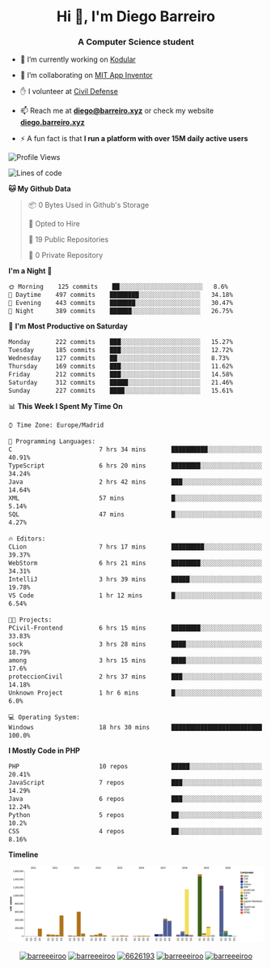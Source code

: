 <h1 align="center">Hi 👋, I'm Diego Barreiro</h1>
<h3 align="center">A Computer Science student</h3>

- 🔭 I’m currently working on [Kodular](https://www.kodular.io)

- 👯 I’m collaborating on [MIT App Inventor](https://github.com/mit-cml/appinventor-sources)

- ✋ I volunteer at [Civil Defense](https://proteccioncivil.sdc.gal)

- 📫 Reach me at **diego@barreiro.xyz** or check my website **[diego.barreiro.xyz](https://diego.barreiro.xyz)**

- ⚡ A fun fact is that **I run a platform with over 15M daily active users**

<!--START_SECTION:waka-->
![Profile Views](http://img.shields.io/badge/Profile%20Views-2-blue)

![Lines of code](https://img.shields.io/badge/From%20Hello%20World%20I%27ve%20Written-22.6%20million%20lines%20of%20code-blue)

**🐱 My Github Data** 

> 📦 0 Bytes Used in Github's Storage 
 > 
> 💼 Opted to Hire
 > 
> 📜 19 Public Repositories
 > 
> 🔑 0 Private Repository 
 > 
**I'm a Night 🦉** 

```text
🌞 Morning    125 commits    ██░░░░░░░░░░░░░░░░░░░░░░░   8.6% 
🌆 Daytime    497 commits    ████████░░░░░░░░░░░░░░░░░   34.18% 
🌃 Evening    443 commits    ███████░░░░░░░░░░░░░░░░░░   30.47% 
🌙 Night      389 commits    ██████░░░░░░░░░░░░░░░░░░░   26.75%

```
📅 **I'm Most Productive on Saturday** 

```text
Monday       222 commits    ███░░░░░░░░░░░░░░░░░░░░░░   15.27% 
Tuesday      185 commits    ███░░░░░░░░░░░░░░░░░░░░░░   12.72% 
Wednesday    127 commits    ██░░░░░░░░░░░░░░░░░░░░░░░   8.73% 
Thursday     169 commits    ███░░░░░░░░░░░░░░░░░░░░░░   11.62% 
Friday       212 commits    ███░░░░░░░░░░░░░░░░░░░░░░   14.58% 
Saturday     312 commits    █████░░░░░░░░░░░░░░░░░░░░   21.46% 
Sunday       227 commits    ████░░░░░░░░░░░░░░░░░░░░░   15.61%

```


📊 **This Week I Spent My Time On** 

```text
⌚︎ Time Zone: Europe/Madrid

💬 Programming Languages: 
C                        7 hrs 34 mins       ██████████░░░░░░░░░░░░░░░   40.91% 
TypeScript               6 hrs 20 mins       ████████░░░░░░░░░░░░░░░░░   34.24% 
Java                     2 hrs 42 mins       ███░░░░░░░░░░░░░░░░░░░░░░   14.64% 
XML                      57 mins             █░░░░░░░░░░░░░░░░░░░░░░░░   5.14% 
SQL                      47 mins             █░░░░░░░░░░░░░░░░░░░░░░░░   4.27%

🔥 Editors: 
CLion                    7 hrs 17 mins       █████████░░░░░░░░░░░░░░░░   39.37% 
WebStorm                 6 hrs 21 mins       ████████░░░░░░░░░░░░░░░░░   34.31% 
IntelliJ                 3 hrs 39 mins       █████░░░░░░░░░░░░░░░░░░░░   19.78% 
VS Code                  1 hr 12 mins        █░░░░░░░░░░░░░░░░░░░░░░░░   6.54%

🐱‍💻 Projects: 
PCivil-Frontend          6 hrs 15 mins       ████████░░░░░░░░░░░░░░░░░   33.83% 
sock                     3 hrs 28 mins       ████░░░░░░░░░░░░░░░░░░░░░   18.79% 
among                    3 hrs 15 mins       ████░░░░░░░░░░░░░░░░░░░░░   17.6% 
proteccionCivil          2 hrs 37 mins       ███░░░░░░░░░░░░░░░░░░░░░░   14.18% 
Unknown Project          1 hr 6 mins         █░░░░░░░░░░░░░░░░░░░░░░░░   6.0%

💻 Operating System: 
Windows                  18 hrs 30 mins      █████████████████████████   100.0%

```

**I Mostly Code in PHP** 

```text
PHP                      10 repos            █████░░░░░░░░░░░░░░░░░░░░   20.41% 
JavaScript               7 repos             ███░░░░░░░░░░░░░░░░░░░░░░   14.29% 
Java                     6 repos             ███░░░░░░░░░░░░░░░░░░░░░░   12.24% 
Python                   5 repos             ██░░░░░░░░░░░░░░░░░░░░░░░   10.2% 
CSS                      4 repos             ██░░░░░░░░░░░░░░░░░░░░░░░   8.16%

```


**Timeline**

![Chart not found](https://github.com/barreeeiroo/barreeeiroo/blob/master/charts/bar_graph.png) 


<!--END_SECTION:waka-->

<p align="center">
<a href="https://twitter.com/barreeeiroo" target="blank"><img align="center" src="https://cdn.jsdelivr.net/npm/simple-icons@3.0.1/icons/twitter.svg" alt="barreeeiroo" height="20" width="20" /></a>
<a href="https://linkedin.com/in/barreeeiroo" target="blank"><img align="center" src="https://cdn.jsdelivr.net/npm/simple-icons@3.0.1/icons/linkedin.svg" alt="barreeeiroo" height="20" width="20" /></a>
<a href="https://stackoverflow.com/users/6626193" target="blank"><img align="center" src="https://cdn.jsdelivr.net/npm/simple-icons@3.0.1/icons/stackoverflow.svg" alt="6626193" height="20" width="20" /></a>
<a href="https://fb.com/barreeeiroo" target="blank"><img align="center" src="https://cdn.jsdelivr.net/npm/simple-icons@3.0.1/icons/facebook.svg" alt="barreeeiroo" height="20" width="20" /></a>
<a href="https://instagram.com/barreeeiroo" target="blank"><img align="center" src="https://cdn.jsdelivr.net/npm/simple-icons@3.0.1/icons/instagram.svg" alt="barreeeiroo" height="20" width="20" /></a>
</p>
